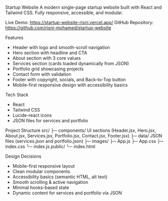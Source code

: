 Startup Website
A modern single-page startup website built with React and Tailwind CSS.
Fully responsive, accessible, and modular.

Live Demo: https://startup-website-risni.vercel.app/
GitHub Repository: https://github.com/risni-mohamed/startup-website

Features
- Header with logo and smooth-scroll navigation
- Hero section with headline and CTA
- About section with 3 core values
- Services section (cards loaded dynamically from JSON)
- Portfolio grid showcasing projects
- Contact form with validation
- Footer with copyright, socials, and Back-to-Top button
- Mobile-first responsive design with accessibility basics

Tech Stack
 - React
 - Tailwind CSS
 - Lucide-react icons
 - JSON files for services and portfolio


Project Structure
src/
  ├─ components/  UI sections (Header.jsx, Hero.jsx, About.jsx, Services.jsx, Portfolio.jsx, Contact.jsx, Footer.jsx)
  ├─ data/  JSON files (services.json and portfolio.json)
  ├─ images/
  ├─ App.js
  ├─ App.css
  ├─ index.css
  └─ index.js
public/
  └─ index.html


Design Decisions
 - Mobile-first responsive layout
 - Clean modular components
 - Accessibility basics (semantic HTML, alt text)
 - Smooth scrolling & active navigation
 - Minimal hooks-based state
 - Dynamic content for services and portfolio via JSON